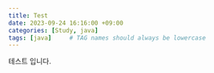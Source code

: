 ```yaml
---
title: Test
date: 2023-09-24 16:16:00 +09:00
categories: [Study, java]
tags: [java]     # TAG names should always be lowercase
---
```


테스트 입니다.